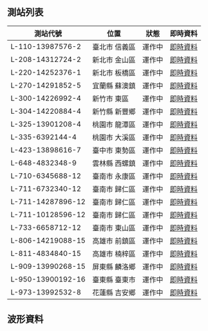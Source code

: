 ## 測站列表
| 測站代號 | 位置 | 狀態 | 即時資料 |
| --- | --- | --- | --- |
|L-110-13987576-2|臺北市 信義區|運作中|[即時資料](https://exptech.mywire.org/Station/index.html?L-110-13987576-2)
|L-208-14312724-2|新北市 金山區|運作中|[即時資料](https://exptech.mywire.org/Station/index.html?L-208-14312724-2)
|L-220-14252376-1|新北市 板橋區|運作中|[即時資料](https://exptech.mywire.org/Station/index.html?L-220-14252376-1)
|L-270-14291852-5|宜蘭縣 蘇澳鎮|運作中|[即時資料](https://exptech.mywire.org/Station/index.html?L-270-14291852-5)
|L-300-14226992-4|新竹市 東區|運作中|[即時資料](https://exptech.mywire.org/Station/index.html?L-300-14226992-4)
|L-304-14220884-4|新竹縣 新豐鄉|運作中|[即時資料](https://exptech.mywire.org/Station/index.html?L-304-14220884-4)
|L-325-13901208-4|桃園市 龍潭區|運作中|[即時資料](https://exptech.mywire.org/Station/index.html?L-325-13901208-4)
|L-335-6392144-4|桃園市 大溪區|運作中|[即時資料](https://exptech.mywire.org/Station/index.html?L-335-6392144-4)
|L-423-13898616-7|臺中市 東勢區|運作中|[即時資料](https://exptech.mywire.org/Station/index.html?L-423-13898616-7)
|L-648-4832348-9|雲林縣 西螺鎮|運作中|[即時資料](https://exptech.mywire.org/Station/index.html?L-648-4832348-9)
|L-710-6345688-12|臺南市 永康區|運作中|[即時資料](https://exptech.mywire.org/Station/index.html?L-710-6345688-12)
|L-711-6732340-12|臺南市 歸仁區|運作中|[即時資料](https://exptech.mywire.org/Station/index.html?L-711-6732340-12)
|L-711-14287896-12|臺南市 歸仁區|運作中|[即時資料](https://exptech.mywire.org/Station/index.html?L-711-14287896-12)
|L-711-10128596-12|臺南市 歸仁區|運作中|[即時資料](https://exptech.mywire.org/Station/index.html?L-711-10128596-12)
|L-733-6658712-12|臺南市 東山區|運作中|[即時資料](https://exptech.mywire.org/Station/index.html?L-733-6658712-12)
|L-806-14219088-15|高雄市 前鎮區|運作中|[即時資料](https://exptech.mywire.org/Station/index.html?L-806-14219088-15)
|L-811-4834840-15|高雄市 楠梓區|運作中|[即時資料](https://exptech.mywire.org/Station/index.html?L-811-4834840-15)
|L-909-13990268-15|屏東縣 麟洛鄉|運作中|[即時資料](https://exptech.mywire.org/Station/index.html?L-909-13990268-15)
|L-950-13900192-16|臺東縣 臺東市|運作中|[即時資料](https://exptech.mywire.org/Station/index.html?L-950-13900192-16)
|L-973-13992532-8|花蓮縣 吉安鄉|運作中|[即時資料](https://exptech.mywire.org/Station/index.html?L-973-13992532-8)

## 波形資料
